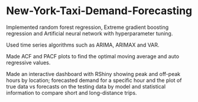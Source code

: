 # New-York-Taxi-Demand-Forecasting

Implemented random forest regression, Extreme gradient boosting regression and Artificial neural network with hyperparameter tuning.

Used time series algorithms such as ARIMA, ARIMAX and VAR.

Made ACF and PACF plots to find the optimal moving average and auto regressive values.

Made an interactive dashboard with RShiny showing peak and off-peak hours by location; forecasted demand for a specific hour and the plot of true data vs forecasts on the testing data by model and statistical information to compare short and long-distance trips.
